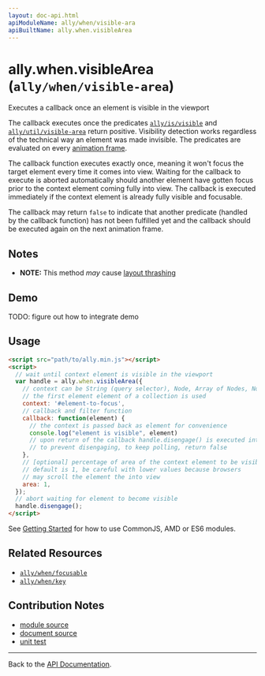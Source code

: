 ```yaml
---
layout: doc-api.html
apiModuleName: ally/when/visible-ara
apiBuiltName: ally.when.visibleArea
---
```


# ally.when.visibleArea (`ally/when/visible-area`)

Executes a callback once an element is visible in the viewport

The callback executes once the predicates [`ally/is/visible`](../is/visible.md) and [`ally/util/visible-area`](../util.md#Calculate-An-Element-s-Visible-Area) return positive. Visibility detection works regardless of the technical way an element was made invisible. The predicates are evaluated on every [animation frame](https://developer.mozilla.org/en-US/docs/Web/API/window.requestAnimationFrame).

The callback function executes exactly once, meaning it won't focus the target element every time it comes into view. Waiting for the callback to execute is aborted automatically should another element have gotten focus prior to the context element coming fully into view. The callback is executed immediately if the context element is already fully visible and focusable.

The callback may return `false` to indicate that another predicate (handled by the callback function) has not been fulfilled yet and the callback should be executed again on the next animation frame.


## Notes

* **NOTE:** This method *may* cause [layout thrashing](http://wilsonpage.co.uk/preventing-layout-thrashing/)


## Demo

TODO: figure out how to integrate demo


## Usage

```html
<script src="path/to/ally.min.js"></script>
<script>
  // wait until context element is visible in the viewport
  var handle = ally.when.visibleArea({
    // context can be String (query selector), Node, Array of Nodes, NodeList, HTMLCollection
    // the first element element of a collection is used
    context: '#element-to-focus',
    // callback and filter function
    callback: function(element) {
      // the context is passed back as element for convenience
      console.log("element is visible", element)
      // upon return of the callback handle.disengage() is executed internally,
      // to prevent disengaging, to keep polling, return false
    },
    // [optional] percentage of area of the context element to be visible in the viewport
    // default is 1, be careful with lower values because browsers
    // may scroll the element the into view
    area: 1,
  });
  // abort waiting for element to become visible
  handle.disengage();
</script>
```

See [Getting Started](../../getting-started.md) for how to use CommonJS, AMD or ES6 modules.


## Related Resources

* [`ally/when/focusable`](focusable.md)
* [`ally/when/key`](key.md)


## Contribution Notes

* [module source](https://github.com/medialize/ally.js/blob/master/src/when/visible-area.js)
* [document source](https://github.com/medialize/ally.js/blob/master/docs/api/when/visible-area.md)
* [unit test](https://github.com/medialize/ally.js/blob/master/test/unit/when.visible-area.test.js)


---

Back to the [API Documentation](../README.md).

